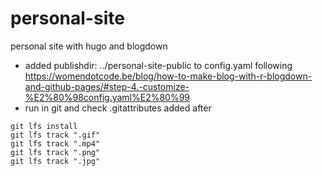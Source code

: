 # personal-site
personal site with hugo and blogdown

* added publishdir: ../personal-site-public to config.yaml following https://womendotcode.be/blog/how-to-make-blog-with-r-blogdown-and-github-pages/#step-4.-customize-%E2%80%98config.yaml%E2%80%99
* run in git and check .gitattributes added after
```{}
git lfs install
git lfs track ".gif"
git lfs track ".mp4"
git lfs track ".png"
git lfs track ".jpg"
```

